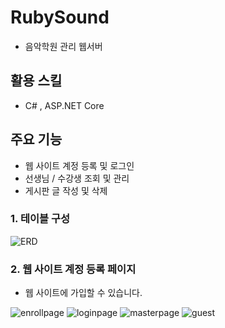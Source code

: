 # RubySound
- 음악학원 관리 웹서버


## 활용 스킬
 - C# , ASP.NET Core
 

## 주요 기능
- 웹 사이트 계정 등록 및 로그인
- 선생님 / 수강생 조회 및 관리
- 게시판 글 작성 및 삭제
 
 
### 1. 테이블 구성
![ERD](https://user-images.githubusercontent.com/61723676/93174287-ada2ab80-f768-11ea-9f5d-6a5dd17361f3.png)


### 2. 웹 사이트 계정 등록 페이지
- 웹 사이트에 가입할 수 있습니다.

![enrollpage](https://user-images.githubusercontent.com/61723676/93175150-26563780-f76a-11ea-8951-9defb1048a9f.png)
![loginpage](https://user-images.githubusercontent.com/61723676/93175179-30783600-f76a-11ea-9bdc-13fb7c54edf9.png)
![masterpage](https://user-images.githubusercontent.com/61723676/93175214-3c63f800-f76a-11ea-8a6e-269196c0b0af.png)
![guest](https://user-images.githubusercontent.com/61723676/93175218-3e2dbb80-f76a-11ea-932c-afd31fe6183d.png)
